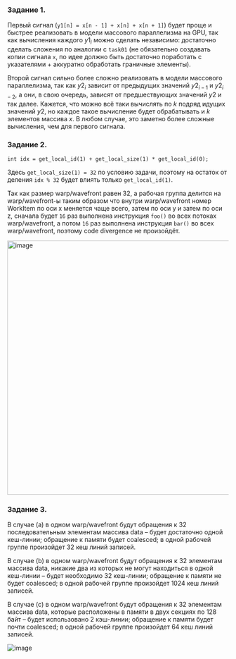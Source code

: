 ### Задание 1.

Первый сигнал (`y1[n] = x[n - 1] + x[n] + x[n + 1]`) будет проще и быстрее реализовать в модели массового параллелизма на GPU, так как вычисления каждого $y1_i$ можно сделать независимо: достаточно сделать сложения по аналогии с `task01` (не обязательно создавать копии сигнала `x`, по идее должно быть достаточно поработать с указателями + аккуратно обработать граничные элементы).

Второй сигнал сильно более сложно реализовать в модели массового параллелизма, так как $y2_i$ зависит от предыдущих значений $y2_{i-1}$ и $y2_{i-2}$, а они, в свою очередь, зависят от предшествующих значений $y2$ и так далее. Кажется, что можно всё таки вычислять по $k$ подряд идущих значений $y2$, но каждое такое вычисление будет обрабатывать и $k$ элементов массива $x$. В любом случае, это заметно более сложные вычисления, чем для первого сигнала.

### Задание 2.

`int idx = get_local_id(1) + get_local_size(1) * get_local_id(0);`

Здесь `get_local_size(1) = 32` по условию задачи, поэтому на остаток от деления `idx % 32` будет влиять только `get_local_id(1)`.

Так как размер warp/wavefront равен 32, а рабочая группа делится на warp/wavefront-ы таким образом что внутри warp/wavefront номер WorkItem по оси x меняется чаще всего, затем по оси y и затем по оси z, сначала будет `16` раз выполнена инструкция `foo()` во всех потоках warp/wavefront, а потом `16` раз выполнена инструкция `bar()` во всех warp/wavefront, поэтому code divergence не произойдёт.

<img width="577" alt="image" src="https://github.com/I-7/GPGPUTasks2023/assets/54836310/7ed1ef87-6d4f-4f0c-a165-8829db16b9c5">

### Задание 3.

В случае (a) в одном warp/wavefront будут обращения к 32 последовательным элементам массива data – будет достаточно одной кеш-линии; обращение к памяти будет coalesced; в одной рабочей группе произойдет 32 кеш линий записей.

В случае (b) в одном warp/wavefront будут обращения к 32 элементам массива data, никакие два из которых не могут находиться в одной кеш-линии – будет необходимо 32 кеш-линии; обращение к памяти не будет coalesced; в одной рабочей группе произойдет 1024 кеш линий записей.

В случае (с) в одном warp/wavefront будут обращения к 32 элементам массива data, которые расположены в памяти в двух секциях по 128 байт – будет использовано 2 кэш-линии; обращение к памяти будет почти coalesced; в одной рабочей группе произойдет 64 кеш линий записей.

![image](https://github.com/I-7/GPGPUTasks2023/assets/54836310/eb805176-9af1-41e2-8570-6d55ed0db5df)

